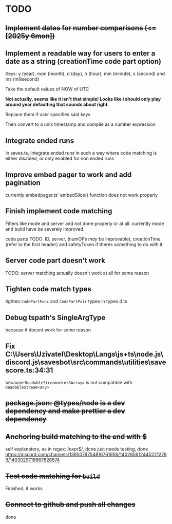 # TODO

## ~~Implement dates for number comparisons (<=[2025y 6mon])~~
## Implement a readable way for users to enter a date as a string (creationTime code part option)

Keys: y (year), mon (month), d (day), h (hour), min (minute), s (second) and ms (milisecond)

Take the default values of NOW of UTC

**Not actually, seems like it isn't that simple! Looks like i should only play around year defaulting that sounds about right.**

Replace them if user specifies said keys

Then convert to a unix timestamp and compile as a number expression

## Integrate ended runs

In saves.ts, integrate ended runs in such a way where code matching is either disabled, or only enabled for non ended runs

## Improve embed pager to work and add pagination

currently embedpager.ts' embedSlice() function does not work properly

## Finish implement code matching

Filters like mode and server and not done properly or at all.
currently mode and build have be severely improved.

code parts TODO: ID, server, (numOPs *may* be improvable), creationTime (refer to the first header) and safetyToken if theres something to do with it 

## Server code part doesn't work

TODO: server matching actually doesn't work at all for some reason

## Tighten code match types

tighten `CodePartFunc` and `CodePartPair` types in types.d.ts

## Debug tspath's SingleArgType

because it doesnt work for some reason

## Fix C:\Users\Uzivatel\Desktop\Langs\js+ts\node.js\discord.js\savesbot\src\commands\utilities\savescore.ts:34:31

because `ReadableStream<Uint8Array>` is not compatible with `ReadableStream<any>`

## ~~package.json: @types/node is a dev dependency and make prettier a dev dependency~~

## ~~Anchoring build matching to the end with $~~

self explanatory, as in regex: /expr$/, done just needs testing, done
https://discord.com/channels/1395076754816761956/1402656124452212799/1403029718667628574

## ~~Test code matching for `build`~~

Finished, it works

## ~~Connect to github and push all changes~~

done
